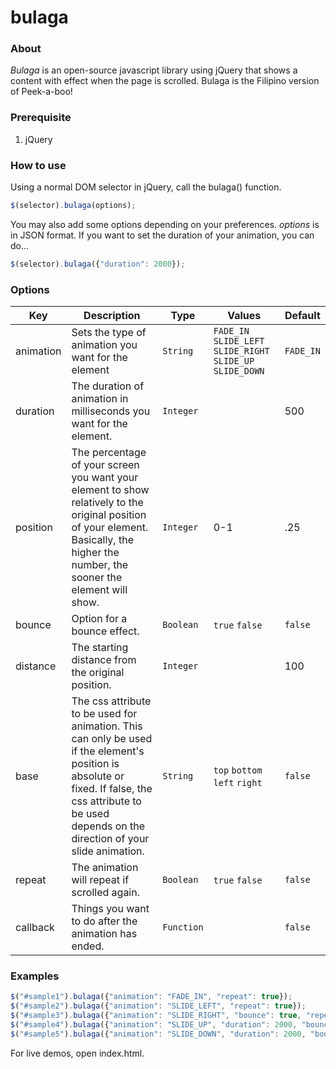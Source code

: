 # bulaga


### About

_Bulaga_ is an open-source javascript library using jQuery that shows a content with effect when the page is scrolled. Bulaga is the Filipino version of Peek-a-boo!


### Prerequisite

1. jQuery

### How to use

Using a normal DOM selector in jQuery, call the bulaga() function.

```javascript
$(selector).bulaga(options);
```

You may also add some options depending on your preferences. _options_ is in JSON format. If you want to set the duration of your animation, you can do...

```javascript
$(selector).bulaga({"duration": 2000});
```

### Options
| Key | Description | Type | Values | Default |
|-----|-------------|------|--------|---------|
|animation|Sets the type of animation you want for the element|`String`|`FADE_IN` `SLIDE_LEFT` `SLIDE_RIGHT` `SLIDE_UP` `SLIDE_DOWN`|`FADE_IN`|
|duration|The duration of animation in milliseconds you want for the element.|`Integer`||500|
|position|The percentage of your screen you want your element to show relatively to the original position of your element. Basically, the higher the number, the sooner the element will show.|`Integer`|0-1|.25|
|bounce|Option for a bounce effect.|`Boolean`|`true` `false`|`false`|
|distance|The starting distance from the original position.|`Integer`||100|
|base|The css attribute to be used for animation. This can only be used if the element's position is absolute or fixed. If false, the css attribute to be used depends on the direction of your slide animation.|`String`|`top` `bottom` `left` `right`|`false`|
|repeat|The animation will repeat if scrolled again.|`Boolean`|`true` `false`|`false`|
|callback|Things you want to do after the animation has ended.|`Function`||`false`|

### Examples

```javascript
$("#sample1").bulaga({"animation": "FADE_IN", "repeat": true});
$("#sample2").bulaga({"animation": "SLIDE_LEFT", "repeat": true});
$("#sample3").bulaga({"animation": "SLIDE_RIGHT", "bounce": true, "repeat": true});
$("#sample4").bulaga({"animation": "SLIDE_UP", "duration": 2000, "bounce": true, "repeat": true});
$("#sample5").bulaga({"animation": "SLIDE_DOWN", "duration": 2000, "bounce": true, "repeat": true, "callback": function() { alert("Animation Done!"); }});
```

For live demos, open index.html.